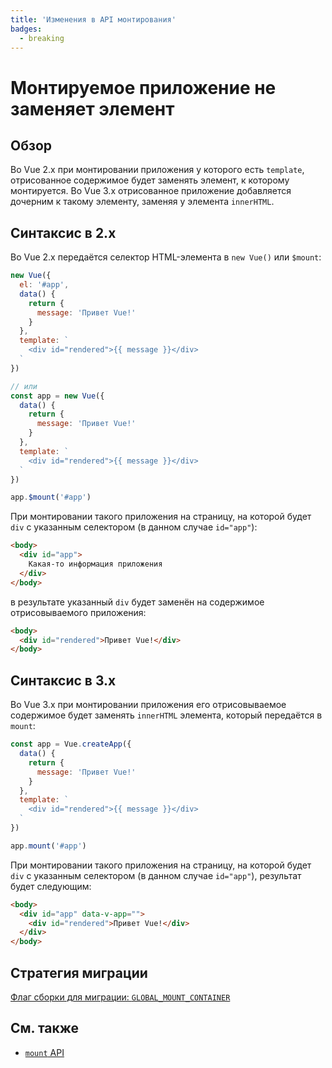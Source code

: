 ```yaml
---
title: 'Изменения в API монтирования'
badges:
  - breaking
---
```


# Монтируемое приложение не заменяет элемент <MigrationBadges :badges="$frontmatter.badges" />

## Обзор

Во Vue 2.x при монтировании приложения у которого есть `template`, отрисованное содержимое будет заменять элемент, к которому монтируется. Во Vue 3.x отрисованное приложение добавляется дочерним к такому элементу, заменяя у элемента `innerHTML`.

## Синтаксис в 2.x

Во Vue 2.x передаётся селектор HTML-элемента в `new Vue()` или `$mount`:

```js
new Vue({
  el: '#app',
  data() {
    return {
      message: 'Привет Vue!'
    }
  },
  template: `
    <div id="rendered">{{ message }}</div>
  `
})

// или
const app = new Vue({
  data() {
    return {
      message: 'Привет Vue!'
    }
  },
  template: `
    <div id="rendered">{{ message }}</div>
  `
})

app.$mount('#app')
```

При монтировании такого приложения на страницу, на которой будет `div` с указанным селектором (в данном случае `id="app"`):

```html
<body>
  <div id="app">
    Какая-то информация приложения
  </div>
</body>
```

в результате указанный `div` будет заменён на содержимое отрисовываемого приложения:

```html
<body>
  <div id="rendered">Привет Vue!</div>
</body>
```

## Синтаксис в 3.x

Во Vue 3.x при монтировании приложения его отрисовываемое содержимое будет заменять `innerHTML` элемента, который передаётся в `mount`:

```js
const app = Vue.createApp({
  data() {
    return {
      message: 'Привет Vue!'
    }
  },
  template: `
    <div id="rendered">{{ message }}</div>
  `
})

app.mount('#app')
```

При монтировании такого приложения на страницу, на которой будет `div` с указанным селектором (в данном случае `id="app"`), результат будет следующим:

```html
<body>
  <div id="app" data-v-app="">
    <div id="rendered">Привет Vue!</div>
  </div>
</body>
```

## Стратегия миграции

[Флаг сборки для миграции: `GLOBAL_MOUNT_CONTAINER`](migration-build.md#конфигурация-совместимости)

## См. также

- [`mount` API](../../api/application-api.md#mount)

